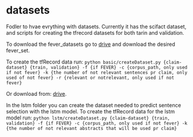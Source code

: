 # datasets

Fodler to hvae evrything with datasets.
Currently it has the scifact dataset, and scripts for creating the tfrecord datasets for both tarin and validation. 

To download the fever_datasets go to [drive](https://drive.google.com/drive/folders/1zzeXFBbpHaXpWl8dAoHpX7mWTl8Sayhq?usp=sharing) and download the desired fever_set.

To create the tfRecord data run:
`python basic/createDataset.py {claim-dataset} {train, validation} -f {if FEVER} -c {corpus_path, only used if not fever} -k {the number of not relevant sentences pr claim, only used of not fever} -r {relevant or notrelevant, only used if not fever}` 

Or download from: [drive](https://drive.google.com/drive/folders/1EtoDFtqIVKj0XBscWueBN5Ks64BfVVYG?usp=sharing).

In the lstm folder you can create the dataset needed to predict sentence selection with the lstm model.
To create the tfRecord data for the lstm model run:
`python lstm/createDataset.py {claim-dataset} {train, validation} -f {if FEVER} -c {corpus_path, only used if not fever} -k {the number of not relevant abstracts that will be used pr claim}`